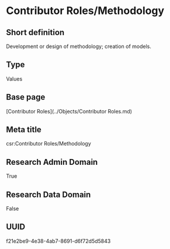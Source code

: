 # Contributor Roles/Methodology
## Short definition
Development or design of methodology; creation of models.
## Type
Values
## Base page
[Contributor Roles](../Objects/Contributor Roles.md)
## Meta title
csr:Contributor Roles/Methodology
## Research Admin Domain
True
## Research Data Domain
False
## UUID
f21e2be9-4e38-4ab7-8691-d6f72d5d5843
